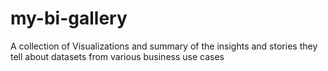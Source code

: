 # my-bi-gallery
A collection of Visualizations and summary of the insights and stories they tell about datasets from various business use cases
